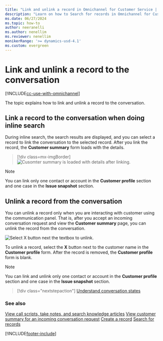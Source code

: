 ```yaml
---
title: "Link and unlink a record in Omnichannel for Customer Service | MicrosoftDocs"
description: "Learn on how to Search for records in Omnichannel for Customer Service and link the record to a conversation."
ms.date: 06/27/2024
ms.topic: how-to
author: neeranelli
ms.author: nenellim
ms.reviewer: nenellim
monikerRange: '>= dynamics-usd-4.1'
ms.custom: evergreen
---
```



# Link and unlink a record to the conversation

[!INCLUDE[cc-use-with-omnichannel](../../includes/cc-use-with-omnichannel.md)]

The topic explains how to link and unlink a record to the conversation.

## Link a record to the conversation when doing inline search

During inline search, the search results are displayed, and you can select a record to link the conversation to the selected record. After you link the record, the **Customer summary** form loads with the details.

> [!div class=mx-imgBorder]
> ![Cusomter summary is loaded with details after linking.](../../customer-service/media/agent-inline-search-link.PNG "Cusomter summary is loaded with details after linking")

> [!Note]
> You can link only one contact or account in the **Customer profile** section and one case in the **Issue snapshot** section.


## Unlink a record from the conversation

You can unlink a record only when you are interacting with customer using the communication panel. That is, after you accept an incoming conversation request and view the **Customer summary** page, you can unlink the record from the conversation. 

![Select X button next the textbox to unlink.](../../customer-service/media/oceh-oc-unlink-customer.PNG "Unlink a record")

To unlink a record, select the **X** button next to the customer name in the **Customer profile** form. After the record is removed, the **Customer profile** form is blank.

> [!Note]
> You can link and unlink only one contact or account in the **Customer profile** section and one case in the **Issue snapshot** section.

> [!div class="nextstepaction"]
> [Understand conversation states](conversation-state.md)


### See also

[View call scripts, take notes, and search knowledge articles](right-control-panel.md)
[View customer summary for an incoming conversation request](view-customer-summary-incoming-conversation-request.md)
[Create a record](create-record.md)
[Search for records](search-record.md)


[!INCLUDE[footer-include](../../includes/footer-banner.md)]
